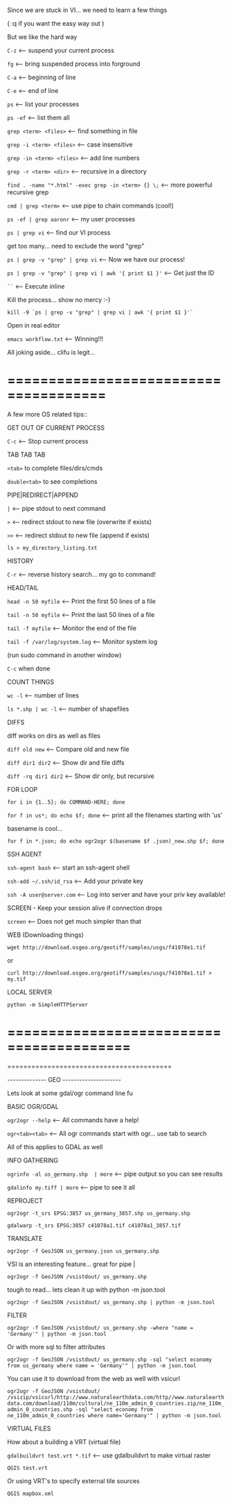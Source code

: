 Since we are stuck in VI... we need to learn a few things

( :q if you want the easy way out )

But we like the hard way

`C-z`     <-- suspend your current process

`fg`      <-- bring suspended process into forground

`C-a`     <-- beginning of line

`C-e`     <-- end of line

`ps`      <-- list your processes

`ps -ef`  <-- list them all

`grep <term> <files>`      <-- find something in file

`grep -i <term> <files>`   <-- case insensitive

`grep -in <term> <files>`  <-- add line numbers

`grep -r <term> <dir>`     <-- recursive in a directory

`find . -name "*.html" -exec grep -in <term> {} \;`  <-- more powerful recursive grep

`cmd | grep <term>`        <-- use pipe to chain commands (cool!)

`ps -ef | grep aaronr`     <-- my user processes

`ps | grep vi`         <-- find our VI process

get too many... need to exclude the word "grep"

`ps | grep -v "grep" | grep vi`  <-- Now we have our process!

`ps | grep -v "grep" | grep vi | awk '{ print $1 }'`   <-- Get just the ID
 
``` `` ``` <-- Execute inline

Kill the process... show no mercy :-)

``` kill -9 `ps | grep -v "grep" | grep vi | awk '{ print $1 }'` ```

Open in real editor

`emacs workflow.txt`   <-- Winning!!!

All joking aside... clifu is legit...

======================================
======================================

A few more OS related tips::

GET OUT OF CURRENT PROCESS

`C-c`     <-- Stop current process

TAB TAB TAB

`<tab>` to complete files/dirs/cmds

`double<tab>` to see completions

PIPE|REDIRECT|APPEND

`|`   <-- pipe stdout to next command

`>`   <-- redirect stdout to new file (overwrite if exists)

`>>`  <-- redirect stdout to new file (append if exists)

`ls > my_directory_listing.txt`

HISTORY

`C-r`  <-- reverse history search... my go to command!

HEAD/TAIL

`head -n 50 myfile`   <-- Print the first 50 lines of a file

`tail -n 50 myfile`   <-- Print the last 50 lines of a file

`tail -f myfile`      <-- Monitor the end of the file

`tail -f /var/log/system.log`  <-- Monitor system log 

(run sudo command in another window)

`C-c` when done

COUNT THINGS

`wc -l`  <-- number of lines

`ls *.shp | wc -l`  <-- number of shapefiles

DIFFS

diff works on dirs as well as files

`diff old new`     <-- Compare old and new file

`diff dir1 dir2`   <-- Show dir and file diffs

`diff -rq dir1 dir2`   <-- Show dir only, but recursive

FOR LOOP

`for i in {1..5}; do COMMAND-HERE; done`

`for f in us*; do echo $f; done`  <-- print all the filenames 
                                    starting with 'us'

basename is cool...

`for f in *.json; do echo ogr2ogr $(basename $f .json)_new.shp $f; done`

SSH AGENT

`ssh-agent bash`          <-- start an ssh-agent shell

`ssh-add ~/.ssh/id_rsa`   <-- Add your private key

`ssh -A user@server.com`  <-- Log into server and have 
                            your priv key available!

SCREEN - Keep your session alive if connection drops

`screen`  <-- Does not get much simpler than that

WEB (Downloading things)

`wget http://download.osgeo.org/geotiff/samples/usgs/f41078e1.tif`

or 

`curl http://download.osgeo.org/geotiff/samples/usgs/f41078e1.tif > my.tif`

LOCAL SERVER

`python -m SimpleHTTPServer`


=========================================
=========================================
=========================================


--------------  GEO ---------------------

Lets look at some gdal/ogr command line fu

BASIC OGR/GDAL

`ogr2ogr --help`  <-- All commands have a help!

`ogr<tab><tab>`   <-- All ogr commands start with ogr... use tab to search

All of this applies to GDAL as well

INFO GATHERING

`ogrinfo -al us_germany.shp  | more` <-- pipe output so you can see results

`gdalinfo my.tiff | more`            <-- pipe to see it all

REPROJECT

`ogr2ogr -t_srs EPSG:3857 us_germany_3857.shp us_germany.shp`

`gdalwarp -t_srs EPSG:3857 c41078a1.tif c41078a1_3857.tif`

TRANSLATE

`ogr2ogr -f GeoJSON us_germany.json us_germany.shp`

VSI is an interesting feature... great for pipe |

`ogr2ogr -f GeoJSON /vsistdout/ us_germany.shp`

tough to read... lets clean it up with python -m json.tool

`ogr2ogr -f GeoJSON /vsistdout/ us_germany.shp | python -m json.tool`

FILTER

`ogr2ogr -f GeoJSON /vsistdout/ us_germany.shp -where "name = 'Germany'" | python -m json.tool`

Or with more sql to filter attributes

`ogr2ogr -f GeoJSON /vsistdout/ us_germany.shp -sql "select economy from us_germany where name = 'Germany'" | python -m json.tool`

You can use it to download from the web as well with vsicurl

`ogr2ogr -f GeoJSON /vsistdout/ /vsizip/vsicurl/http://www.naturalearthdata.com/http//www.naturalearthdata.com/download/110m/cultural/ne_110m_admin_0_countries.zip/ne_110m_admin_0_countries.shp -sql "select economy from ne_110m_admin_0_countries where name='Germany'" | python -m json.tool`

VIRTUAL FILES

How about a building a VRT (virtual file)

`gdalbuildvrt test.vrt *.tif`   <-- use gdalbuildvrt to make virtual raster

`QGIS test.vrt`

Or using VRT's to specify external tile sources

`QGIS mapbox.xml`


